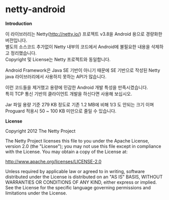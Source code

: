 netty-android
=============

<b>Introduction</b>
 
이 라이브러리는 Netty(http://netty.io/) 프로젝트 v3.8을 Android 용으로 경량화한 버전입니다. <br/>
별도의 소스코드 추가없이 Netty 내부의 코드에서 Android에 불필요한 내용을 삭제하고 정리했습니다. <br/>
Copyright 및 License는 Netty 프로젝트와 동일합니다.

Android Framework은 Java SE 기반이 아니기 때문에 SE 기반으로 작성된 Netty java 라이브러리에서 사용하지 못하는 API가 많습니다. 

이런 코드들을 제거했고 용량에 민감한 Android 개발 특성을 만족시켰습니다. <br/>
특히 TCP 통신 기반의 클라이언트 개발을 하신다면 사용해 보십시오.

Jar 파일 용량 기준 279 KB 정도로 기존 1.2 MB에 비해 1/3 도 안되는 크기 이며 Proguard 적용시 50 ~ 100 KB 미만으로 줄일 수 있습니다.


<b>License</b>
 
 Copyright 2012 The Netty Project
 
 The Netty Project licenses this file to you under the Apache License,
 version 2.0 (the "License"); you may not use this file except in compliance
 with the License. You may obtain a copy of the License at:
 
   http://www.apache.org/licenses/LICENSE-2.0
 
 Unless required by applicable law or agreed to in writing, software
 distributed under the License is distributed on an "AS IS" BASIS, WITHOUT
 WARRANTIES OR CONDITIONS OF ANY KIND, either express or implied. See the
 License for the specific language governing permissions and limitations
 under the License.
